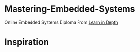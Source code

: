 # Mastering-Embedded-Systems
Online Embedded Systems Diploma From [Learn in Depth](https://www.learn-in-depth.com)

# Inspiration
